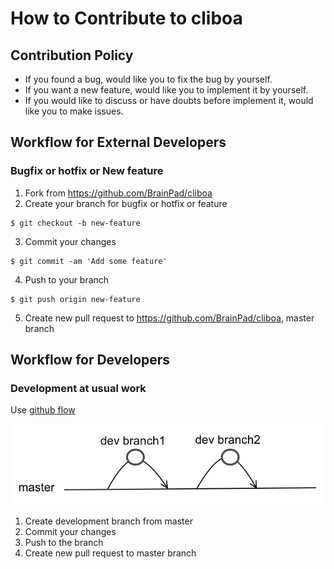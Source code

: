 # How to Contribute to cliboa

## Contribution Policy

* If you found a bug, would like you to fix the bug by yourself.
* If you want a new feature, would like you to implement it by yourself.
* If you would like to discuss or have doubts before implement it, would like you to make issues.


## Workflow for External Developers
### Bugfix or hotfix or New feature
1. Fork from https://github.com/BrainPad/cliboa
2. Create your branch for bugfix or hotfix or feature 
```
$ git checkout -b new-feature
```
3. Commit your changes 
```
$ git commit -am 'Add some feature'
```
4. Push to your branch 
```
$ git push origin new-feature
```
5. Create new pull request to https://github.com/BrainPad/cliboa, master branch


## Workflow for Developers
### Development at usual work
Use <a href="https://guides.github.com/introduction/flow/">github flow</a>

![](/img/cliboa_github_flow.png)

1. Create development branch from master
2. Commit your changes
3. Push to the branch
4. Create new pull request to master branch

